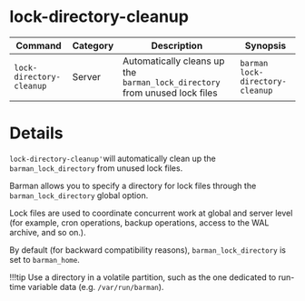 # lock-directory-cleanup

|**Command** | **Category** |  **Description**| **Synopsis**|
|------------|--------------|-----------------|----------|
|`lock-directory-cleanup`|Server|Automatically cleans up the `barman_lock_directory` from unused lock files|`barman lock-directory-cleanup`|

# Details

`lock-directory-cleanup'`will automatically clean up the `barman_lock_directory` from unused lock files.

Barman allows you to specify a directory for lock files through the `barman_lock_directory` global option.

Lock files are used to coordinate concurrent work at global and server level (for example, cron operations, backup operations, access to the WAL archive, and so on.).

By default (for backward compatibility reasons), `barman_lock_directory` is set to `barman_home`.

!!!tip
    Use a directory in a volatile partition, such as the one dedicated to run-time variable data (e.g. `/var/run/barman`).